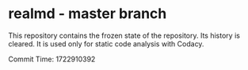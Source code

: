 # realmd - master branch

This repository contains the frozen state of the repository.
Its history is cleared. It is used only for static code
analysis with Codacy.

Commit Time: 1722910392